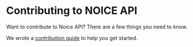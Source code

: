 # Contributing to NOICE API

Want to contribute to Noice API? There are a few things you need to know.

We wrote a [contribution guide](https://reactjs.org/contributing/how-to-contribute.html) to help you get started.
